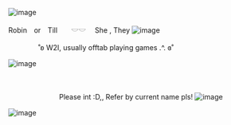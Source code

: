 ![image](https://64.media.tumblr.com/d81ab5dd0c443819d82ff37d8f5c50e5/6858cce81a99a1b7-bf/s1280x1920/90edf4045684eb40b12d36fc115de84719be1261.gifv)
 
 Robin　or　Till　　𓎟𓎟 　She , They ![image](https://i.ibb.co/svZRJLh/IMG-5581.gif)

　　　　
˚ʚ W2I, usually offtab playing games .^.  ɞ˚


![image](https://i.pinimg.com/736x/37/b1/d4/37b1d4117e635ba1bf87bd68aa3360c2.jpg)



　　　　　　　　　　

　　　　　　　                                                                                                  Please int :D,, Refer by current name pls!
                                                                                  ![image](https://i.ibb.co/pWRrqfm/IMG-7963.gif)

   ![image](https://64.media.tumblr.com/d81ab5dd0c443819d82ff37d8f5c50e5/6858cce81a99a1b7-bf/s1280x1920/90edf4045684eb40b12d36fc115de84719be1261.gifv)
